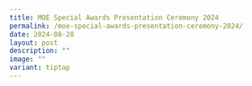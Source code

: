 ```yaml
---
title: MOE Special Awards Presentation Ceremony 2024
permalink: /moe-special-awards-presentation-ceremony-2024/
date: 2024-08-28
layout: post
description: ""
image: ""
variant: tiptap
---
```

